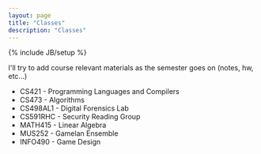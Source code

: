 ```yaml
---
layout: page
title: "Classes"
description: "Classes"
---
```

{% include JB/setup %}

I'll try to add course relevant materials as the semester goes on (notes, hw, etc...)

- CS421 - Programming Languages and Compilers
- CS473 - Algorithms
- CS498AL1 - Digital Forensics Lab
- CS591RHC - Security Reading Group
- MATH415 - Linear Algebra
- MUS252 - Gamelan Ensemble
- INFO490 - Game Design